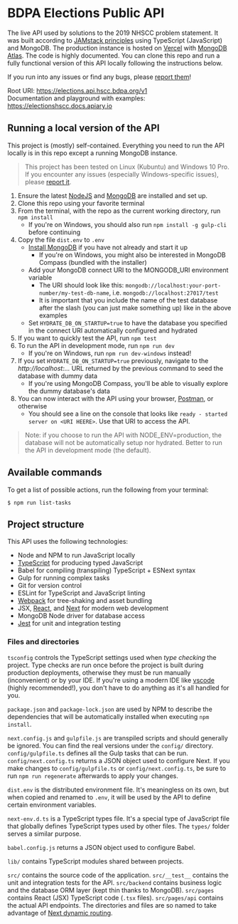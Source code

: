 # BDPA Elections Public API

The live API used by solutions to the 2019 NHSCC problem statement. It was built
according to [JAMstack principles](https://jamstack.org/) using TypeScript
(JavaScript) and MongoDB. The production instance is hosted on
[Vercel](https://vercel.com) with [MongoDB
Atlas](https://www.mongodb.com/cloud/atlas). The code is highly documented. You
can clone this repo and run a fully functional version of this API locally
following the instructions below.

If you run into any issues or find any bugs, please [report
them](https://github.com/nhscc/elections.api.hscc.bdpa.org/issues/new)!

Root URI: https://elections.api.hscc.bdpa.org/v1  
Documentation and playground with examples: https://electionshscc.docs.apiary.io

## Running a local version of the API

This project is (mostly) self-contained. Everything you need to run the API
locally is in this repo except a running MongoDB instance.

> This project has been tested on Linux (Kubuntu) and Windows 10 Pro. If you
> encounter any issues (especially Windows-specific issues), please [report
> it](https://github.com/nhscc/elections.api.hscc.bdpa.org/issues/new).

1. Ensure the latest [NodeJS](https://nodejs.org/en/) and
   [MongoDB](https://docs.mongodb.com/manual/installation/) are installed and
   set up.
2. Clone this repo using your favorite terminal
3. From the terminal, with the repo as the current working directory, run `npm
   install`
   * If you're on Windows, you should also run `npm install -g gulp-cli` before continuing
4. Copy the file `dist.env` to `.env`
   * [Install MongoDB](https://www.mongodb.com/download-center/community) if you have not already and start it up
      * If you're on Windows, you might also be interested in MongoDB Compass (bundled with the installer)
   * Add your MongoDB connect URI to the MONGODB_URI environment variable
      * The URI should look like this: `mongodb://localhost:your-port-number/my-test-db-name`, i.e. `mongodb://localhost:27017/test`
      * It is important that you include the name of the test database after the slash (you can just make something up) like in the above examples
   * Set `HYDRATE_DB_ON_STARTUP=true` to have the database you specified in the connect URI automatically configured and hydrated
4. If you want to quickly test the API, run `npm test`
5. To run the API in development mode, run `npm run dev`
   * If you're on Windows, run `npm run dev-windows` instead!
6. If you set `HYDRATE_DB_ON_STARTUP=true` previously, navigate to the
   *http://localhost:...* URL returned by the previous command to seed the
   database with dummy data
   * If you're using MongoDB Compass, you'll be able to visually explore the dummy database's data
7. You can now interact with the API using your browser,
   [Postman](https://www.postman.com/), or otherwise
   * You should see a line on the console that looks like `ready - started server on <URI HEERE>`. Use that URI to access the API.

> Note: if you choose to run the API with NODE_ENV=production, the database will
> not be automatically setup nor hydrated. Better to run the API in development
> mode (the default).

## Available commands

To get a list of possible actions, run the following from your terminal:

```
$ npm run list-tasks
```

## Project structure

This API uses the following technologies:

- Node and NPM to run JavaScript locally
- [TypeScript](https://www.typescriptlang.org/) for producing typed JavaScript
- Babel for compiling (transpiling) TypeScript + ESNext syntax
- Gulp for running complex tasks
- Git for version control
- ESLint for TypeScript and JavaScript linting
- [Webpack](https://webpack.js.org/) for tree-shaking and asset bundling
- JSX, [React](https://reactjs.org/), and [Next](https://nextjs.org/) for modern
  web development
- MongoDB Node driver for database access
- [Jest](https://jestjs.io/) for unit and integration testing

### Files and directories

`tsconfig` controls the TypeScript settings used when *type checking* the
project. Type checks are run once before the project is built during production
deployments, otherwise they must be run manually (inconvenient) or by your IDE.
If you're using a modern IDE like [vscode](https://code.visualstudio.com/)
(highly recommended!), you don't have to do anything as it's all handled for
you.

`package.json` and `package-lock.json` are used by NPM to describe the
dependencies that will be automatically installed when executing `npm install`.

`next.config.js` and `gulpfile.js` are transpiled scripts and should generally
be ignored. You can find the real versions under the `config/` directory.
`config/gulpfile.ts` defines all the Gulp tasks that can be run.
`config/next.config.ts` returns a JSON object used to configure Next. If you
make changes to `config/gulpfile.ts` or `config/next.config.ts`, be sure to run
`npm run regenerate` afterwards to apply your changes.

`dist.env` is the distributed environment file. It's meaningless on its own, but
when copied and renamed to `.env`, it will be used by the API to define certain
environment variables.

`next-env.d.ts` is a TypeScript types file. It's a special type of JavaScript
file that globally defines TypeScript types used by other files. The `types/`
folder serves a similar purpose.

`babel.config.js` returns a JSON object used to configure Babel.

`lib/` contains TypeScript modules shared between projects.

`src/` contains the source code of the application. `src/__test__` contains the
unit and integration tests for the API. `src/backend` contains business logic
and the database ORM layer (kept thin thanks to MongoDB). `src/pages` contains
React (JSX) TypeScript code (`.tsx` files). `src/pages/api` contains the actual
API endpoints. The directories and files are so named to take advantage of [Next
dynamic routing](https://nextjs.org/docs/routing/dynamic-routes).

